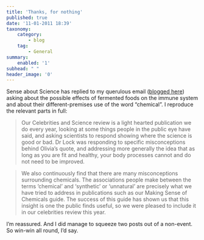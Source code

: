 ```yaml
---
title: 'Thanks, for nothing'
published: true
date: '11-01-2011 18:39'
taxonomy:
    category:
        - blog
    tag:
        - General
summary:
    enabled: '1'
subhead: " "
header_image: '0'
---
```


Sense about Science has replied to my querulous email ([blogged here](https://jeremycherfas.net/blog/boosting-the-publics-mistrust-of-science/)) asking about the possible effects of fermented foods on the immune system and about their different-premises use of the word “chemical”. I reproduce the relevant parts in full:

> Our Celebrities and Science review is a light hearted publication we do every year, looking at some things people in the public eye have said, and asking scientists to respond showing where the science is good or bad. Dr Lock was responding to specific misconceptions behind Olivia’s quote, and addressing more generally the idea that as long as you are fit and healthy, your body processes cannot and do not need to be improved.

> We also continuously find that there are many misconceptions surrounding chemicals. The associations people make between the terms ‘chemical’ and ‘synthetic’ or ‘unnatural’ are precisely what we have tried to address in publications such as our Making Sense of Chemicals guide. The success of this guide has shown us that this insight is one the public finds useful, so we were pleased to include it in our celebrities review this year.

I’m reassured. And I did manage to squeeze two posts out of a non-event. So win-win all round, I’d say.

